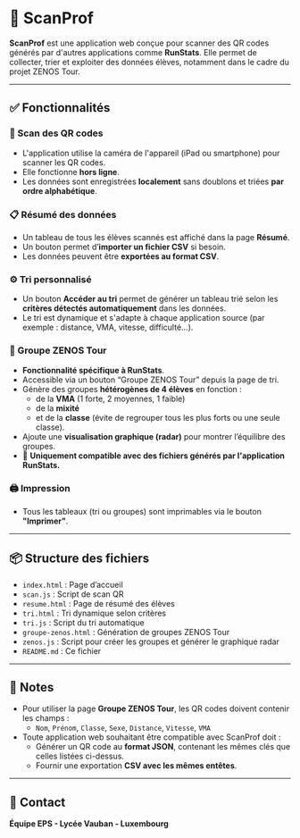 # 📱 ScanProf

**ScanProf** est une application web conçue pour scanner des QR codes générés par d'autres applications comme **RunStats**. Elle permet de collecter, trier et exploiter des données élèves, notamment dans le cadre du projet ZENOS Tour.

---

## ✅ Fonctionnalités

### 📸 Scan des QR codes
- L'application utilise la caméra de l'appareil (iPad ou smartphone) pour scanner les QR codes.
- Elle fonctionne **hors ligne**.
- Les données sont enregistrées **localement** sans doublons et triées **par ordre alphabétique**.

### 📋 Résumé des données
- Un tableau de tous les élèves scannés est affiché dans la page **Résumé**.
- Un bouton permet d’**importer un fichier CSV** si besoin.
- Les données peuvent être **exportées au format CSV**.

### ⚙️ Tri personnalisé
- Un bouton **Accéder au tri** permet de générer un tableau trié selon les **critères détectés automatiquement** dans les données.
- Le tri est dynamique et s'adapte à chaque application source (par exemple : distance, VMA, vitesse, difficulté…).

### 🧠 Groupe ZENOS Tour
- **Fonctionnalité spécifique à RunStats**.
- Accessible via un bouton “Groupe ZENOS Tour” depuis la page de tri.
- Génère des groupes **hétérogènes de 4 élèves** en fonction :
  - de la **VMA** (1 forte, 2 moyennes, 1 faible)
  - de la **mixité**
  - et de la **classe** (évite de regrouper tous les plus forts ou une seule classe).
- Ajoute une **visualisation graphique (radar)** pour montrer l’équilibre des groupes.
- 📎 **Uniquement compatible avec des fichiers générés par l'application RunStats.**

### 🖨️ Impression
- Tous les tableaux (tri ou groupes) sont imprimables via le bouton **"Imprimer"**.

---

## 📦 Structure des fichiers

- `index.html` : Page d’accueil
- `scan.js` : Script de scan QR
- `resume.html` : Page de résumé des élèves
- `tri.html` : Tri dynamique selon critères
- `tri.js` : Script du tri automatique
- `groupe-zenos.html` : Génération de groupes ZENOS Tour
- `zenos.js` : Script pour créer les groupes et générer le graphique radar
- `README.md` : Ce fichier

---

## 📌 Notes
- Pour utiliser la page **Groupe ZENOS Tour**, les QR codes doivent contenir les champs :
  - `Nom`, `Prénom`, `Classe`, `Sexe`, `Distance`, `Vitesse`, `VMA`
- Toute application web souhaitant être compatible avec ScanProf doit :
  - Générer un QR code au **format JSON**, contenant les mêmes clés que celles listées ci-dessus.
  - Fournir une exportation **CSV avec les mêmes entêtes**.

---

## 📧 Contact
**Équipe EPS - Lycée Vauban - Luxembourg**
